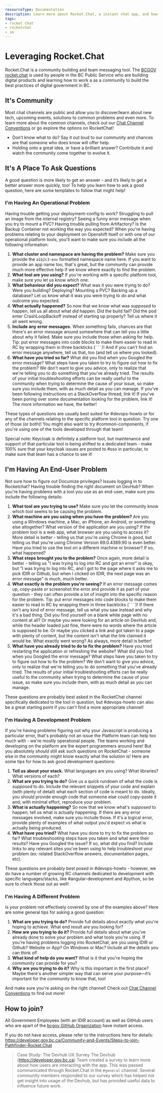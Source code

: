 ```yaml
---
resourceType: Documentation
description: Learn more about Rocket.Chat, a instant chat app, and how you can use it in your day to day work
tags:
- rocket chat
- rocketchat
- im
---
```


# Leveraging Rocket.Chat

Rocket.Chat is a community building and team messaging tool. The [BCGOV rocket.chat](https://chat.developer.gov.bc.ca) is used by people in the BC Public Service who are building digital products and learning how to work a as a community to build the best practices of digital government in BC.

## It's Community

Most chat channels are public and allow you to discover/learn about new tech, upcoming events, solutions to common problems and even more. 
To learn more about the common channels, check out our [Chat Channel Conventions](https://developer.gov.bc.ca/topic/featured/Chat-Channel-Conventions) or go explore the options on RocketChat!

* Don’t know what to do? Say it out loud to our community and chances are that someone who does know will offer help.
* Holding onto a great idea, or have a brilliant answer? Contribute it and watch the community come together to evolve it.  

## It's A Place To Ask Questions

A good question is more likely to get an answer - and it’s likely to get a better answer more quickly, too! To help you learn how to ask a good question, here are some templates to follow that might help!

### I'm Having An Operational Problem

Having trouble getting your deployment-config to work? Struggling to pull an image from the internal registry? Seeing a funny error message when you try to mount a PVC? Having trouble pulling from Artifactory? Is the Backup Container not working the way you expected? When you're having problems relating to your deployment on Openshift itself or with one of our operational platform tools, you'll want to make sure you include all the following information:

1. **What cluster and namespace are having the problem?** Make sure you provide the `a1b2c3-env` formatted namespace name here. If you want to provide an app name too, that's great, but the community can provide much more effective help if we know where exactly to find the problem.
1. **What tool are you using?** If you're working with a specific platform tool, make sure you let us know which one. 
1. **What behaviour did you expect?** What was it you were trying to do? Were you building? Deploying? Mounting a PVC? Backing up a database? Let us know what it was you were trying to do and what outcome you expected.
1. **What actually happened?** So now that we know what was *supposed* to happen, tell us all about what *did* happen. Did the build fail? Did the pod enter CrashLoopBackoff instead of starting up properly? Tell us where it all went wrong.
1. **Include any error messages.** When something fails, chances are that there's an error message around somewhere that can tell you a little about why it failed. Make sure you include those when asking for help. Tip: put error messages into code blocks to make them easier to read in RC by wrapping them in three backticks (`` ``` ``)! And if you can't find an error message anywhere, tell us that, too (and tell us where you looked).
1. **What have you tried so far?** What did you find when you Googled the error message? What steps have you taken to try to figure out how to fix the problem? We don't want to give you advice, only to realize that we're telling you to do something that you've already tried. The results of your initial troubleshooting efforts can be really useful to the community when trying to determine the cause of your issue, so make sure you include them, with as much detail as you can manage. If you've been following instructions on a StackOverflow thread, link it! If you've been poring over some documentation looking for the problem, link it! The more information we have, the better!

These types of questions are usually best suited for #devops-howto or for any of the channels relating to the specific platform tool in question. Try one of those (or both)! You might also want to try #common-components, if you're using one of the tools developed through that team!

Special note: Keycloak *is* definitely a platform tool, but maintenance and support of that particular tool is being shifted to a dedicated team - make 100% sure that your keycloak issues are posted to #sso in particular, to make sure that team has a chance to see it!

## I'm Having An End-User Problem

Not sure how to figure out Documize privileges? Issues logging in to Rocketchat? Having trouble finding the right document on DevHub? When you're having problems with a tool you use as an end-user, make sure you include the following details:

1. **What tool are you trying to use?** Make sure you let the community know which tool seems to be causing the problem.
1. **What machine are you using when you have the problem?** Are you using a Windows machine, a Mac, an iPhone, an Android, or something else altogether? What version of the application are you using? If the problem tool is a web app, what browser are you using to access it? More detail is better - telling us that you're using Chrome is good, but telling us that you're using Chrome Version 89.0.4389.90 is even better. Have you tried to use the tool on a different machine or browser? If so, what happened?
1. **What steps brought you to the problem?** Once again, more detail is better - telling us "I was trying to log into RC and got an error" is okay, but "I was trying to log into RC, and I got to the page where it asks me to pick IDIR or Github, but when I clicked on IDIR, the next page was an error message" is much, much better.
1. **What exactly is the problem you're seeing?** If an error message comes up, copy-paste or screenshot the error and provide it as part of your question - they can often provide a lot of insight into the specific reason for the problem. Tip: put error messages into code blocks to make them easier to read in RC by wrapping them in three backticks (`` ``` ``)! If there isn't any kind of error message, tell us what you saw instead and why it's a bad thing. Did you find yourself on a blank white page with no content at all? Or maybe you were looking for an article on DevHub and, while the header loaded just fine, there were no words where the article is supposed to be. Or maybe you clicked a link and got taken to a page with plenty of content, but the content isn't what the link claimed it would be. What exactly went wrong? As always, more detail is better!
1. **What have you already tried to do to fix the problem?** Have you tried restarting the application or refreshing the website? What did you find when you Googled the error message? What steps have you taken to try to figure out how to fix the problem? We don't want to give you advice, only to realize that we're telling you to do something that you've already tried. The results of your initial troubleshooting efforts can be really useful to the community when trying to determine the cause of your issue, so make sure you include them, with as much detail as you can manage. 

These questions are probably best asked in the RocketChat channel specifically dedicated to the tool in question, but #devops-howto can also be a great starting point if you can't find a more appropriate channel!

### I'm Having A Development Problem

If you're having problems figuring out why your Javascript is producing a particular error, that's probably not an issue the Platform team can help too much with - we're mostly operational people. The teams working and developing on the platform are the expert programmers around here! But you absolutely *should* still ask such questions on RocketChat - someone else in the community might know exactly what the solution is! Here are some tips for how to ask good development questions:

1. **Tell us about your stack.** What languages are you using? What libraries? What versions of each?
1. **What are you trying to do?** Give us a quick rundown of what the code is *supposed* to do. Include the relevant snippets of your code and explain (with plenty of detail) what each section of code is meant to do. Ideally, you should provide enough code that someone else could copy-paste it and, with minimal effort, reproduce your problem.
1. **What is actually happening?** So now that we know what's *supposed* to happen, tell us what is actually happening. If there are any error messages involved, make sure you include those. If it's a logical error, provide plenty of examples of what output you'd expect vs what is actually being produced. 
1. **What have you tried?** What have you done to try to fix the problem so far? What troubleshooting steps have you taken and what were their results? Have you Googled the issue? If so, what did you find? Include links to any relevant sites you've been using to help troubleshoot your problem (ex: related StackOverflow answers, documentation pages, etc). 

These questions are probably best posed in #devops-howto - however, we do have a number of growing RC channels dedicated to development with specific languages/stacks, like #angular-development and #python, so be sure to check those out as well!

### I'm Having A Different Problem

Is your problem not effectively covered by one of the examples above? Here are some general tips for asking a good question:

1. **What are you trying to do?** Provide full details about exactly what you're hoping to achieve. What end result are you looking for?
2. **How are you trying to do it?** Provide full details about what you've already done to solve your problem and what tools you're using. If you're having problems logging into RocketChat, are you using IDIR or Github? Website or App? On Windows or Mac? Include all the details you can think of!
3. **What kind of help do you want?** What is it that you're hoping the community can provide for you?
4. **Why are you trying to do it?** Why is this important in the first place? Maybe there's another simpler way that can serve your purpose—it’s important for the community to know that, too!

And make sure you're asking on the right channel! Check out [Chat Channel Conventions](https://developer.gov.bc.ca/topic/featured/Chat-Channel-Conventions) to find out more!

## How to join?

All Government Employees (with an IDIR account) as well as GitHub users who are apart of the [bcgov GitHub Organization](https://github.com/bcgov) have instant access.

If you do not have access, please refer to the instructions here for details: https://developer.gov.bc.ca/Community-and-Events/Steps-to-join-Pathfinder-Rocket.Chat


> Case Study: The Devhub UX Survey
The Devhub (https://developer.gov.bc.ca) Team created a survey to learn more about how users are interacting with the app.
This was passed communicated through Rocket.Chat in the `#general` channel. Several community members responded to our survey which
has helped not get insight into usage of the Devhub, but has provided useful data to influence future work.
